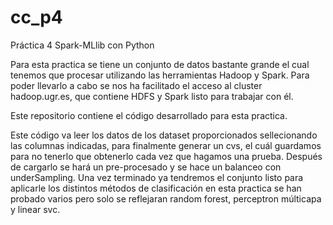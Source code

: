 # cc_p4
Práctica 4 Spark-MLlib con Python

Para esta practica se  tiene  un conjunto de datos bastante grande el cual tenemos que procesar utilizando las herramientas Hadoop y Spark. Para poder llevarlo a cabo se nos ha facilitado el acceso al cluster hadoop.ugr.es, que contiene HDFS y Spark listo para trabajar con él.

Este repositorio contiene el código desarrollado para esta practica.

Este código va leer los datos de los dataset proporcionados sellecionando las columnas indicadas, para finalmente generar un cvs, el cuál guardamos para no tenerlo que obtenerlo cada vez que hagamos una prueba. Después de cargarlo se hará un pre-procesado y se hace un balanceo con underSampling. Una vez terminado ya tendremos el conjunto listo para aplicarle los distintos métodos de clasificación en esta practica se han probado varios pero solo se reflejaran random forest, perceptron múlticapa y linear svc.
